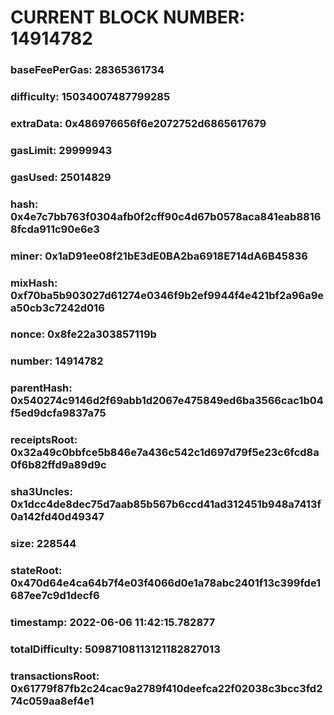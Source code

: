 # CURRENT BLOCK NUMBER: 14914782

### baseFeePerGas: 28365361734
### difficulty: 15034007487799285
### extraData: 0x486976656f6e2072752d6865617679
### gasLimit: 29999943
### gasUsed: 25014829
### hash: 0x4e7c7bb763f0304afb0f2cff90c4d67b0578aca841eab88168fcda911c90e6e3
### miner: 0x1aD91ee08f21bE3dE0BA2ba6918E714dA6B45836
### mixHash: 0xf70ba5b903027d61274e0346f9b2ef9944f4e421bf2a96a9ea50cb3c7242d016
### nonce: 0x8fe22a303857119b
### number: 14914782
### parentHash: 0x540274c9146d2f69abb1d2067e475849ed6ba3566cac1b04f5ed9dcfa9837a75
### receiptsRoot: 0x32a49c0bbfce5b846e7a436c542c1d697d79f5e23c6fcd8a0f6b82ffd9a89d9c
### sha3Uncles: 0x1dcc4de8dec75d7aab85b567b6ccd41ad312451b948a7413f0a142fd40d49347
### size: 228544
### stateRoot: 0x470d64e4ca64b7f4e03f4066d0e1a78abc2401f13c399fde1687ee7c9d1decf6
### timestamp: 2022-06-06 11:42:15.782877
### totalDifficulty: 50987108113121182827013
### transactionsRoot: 0x61779f87fb2c24cac9a2789f410deefca22f02038c3bcc3fd274c059aa8ef4e1
